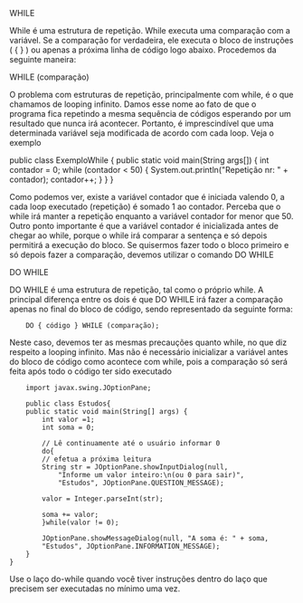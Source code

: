WHILE

While é uma estrutura de repetição. While executa uma comparação com a variável. Se a comparação
 for verdadeira, ele executa o bloco de instruções ( { } ) ou apenas a próxima linha de código 
 logo abaixo. Procedemos da seguinte maneira:

WHILE (comparação)

O problema com estruturas de repetição, principalmente com while, é o que chamamos de looping 
infinito. Damos esse nome ao fato de que o programa fica repetindo a mesma sequência de códigos 
esperando por um resultado que nunca irá acontecer. Portanto, é imprescindível que uma 
determinada variável seja modificada de acordo com cada loop. Veja o exemplo

public class ExemploWhile {
    public static void main(String args[]) {
        int contador = 0;
        while (contador < 50) {
            System.out.println("Repetição nr: " + contador);
            contador++;
        }
    }
} 

Como podemos ver, existe a variável contador que é iniciada valendo 0, a cada loop executado 
(repetição) é somado 1 ao contador. Perceba que o while irá manter a repetição enquanto a
variável contador for menor que 50. Outro ponto importante é que a variável contador é
inicializada antes de chegar ao while, porque o while irá comparar a sentença e só depois permitirá a execução do bloco. Se quisermos fazer todo o bloco primeiro e só depois fazer a comparação, devemos utilizar o comando DO WHILE

DO WHILE

DO WHILE é uma estrutura de repetição, tal como o próprio while. A principal diferença entre os dois é que DO WHILE irá fazer a comparação apenas no final do bloco de código, sendo representado da seguinte forma:

        DO { código } WHILE (comparação);

Neste caso, devemos ter as mesmas precauções quanto while, no que diz respeito a looping 
infinito. Mas não é necessário inicializar a variável antes do bloco de código como acontece com
while, pois a comparação só será feita após todo o código ter sido executado

        import javax.swing.JOptionPane;

        public class Estudos{
        public static void main(String[] args) {
            int valor =1;
            int soma = 0;

            // Lê continuamente até o usuário informar 0
            do{
            // efetua a próxima leitura
            String str = JOptionPane.showInputDialog(null,
                "Informe um valor inteiro:\n(ou 0 para sair)",
                "Estudos", JOptionPane.QUESTION_MESSAGE);

            valor = Integer.parseInt(str);

            soma += valor;
            }while(valor != 0);

            JOptionPane.showMessageDialog(null, "A soma é: " + soma,
            "Estudos", JOptionPane.INFORMATION_MESSAGE);
        }
    }
    
Use o laço do-while quando você tiver instruções dentro do laço que precisem ser executadas no mínimo uma vez.
